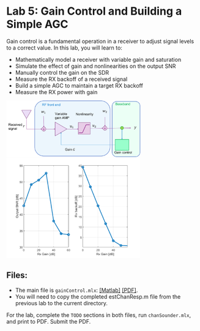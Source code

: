 # Lab 5: Gain Control and Building a Simple AGC

Gain control is a fundamental operation in a receiver to adjust signal levels to a correct value.   In this lab, you will learn to:

* Mathematically model a receiver with variable gain and saturation
* Simulate the effect of gain and nonlinearities on the output SNR
* Manually control the gain on the SDR
* Measure the RX backoff of a received signal
* Build a simple AGC to maintain a target RX backoff
* Measure the RX power with gain

<img src="gainArch.png" alt="Mathematical model for gain control" width="350">

<img src="outputSnr.png" alt="Output SNR and backoff vs. gain measured in loopback" width="350">

## Files:

* The main file is `gainControl.mlx`:  [[Matlab]](./gainControl.mlx) [[PDF]](./gainControl.pdf).
* You will need to copy the completed estChanResp.m file from the previous lab to the current directory.  

For the lab, complete the `TODO` sections in both files, run `chanSounder.mlx`,
and print to PDF.  Submit the PDF.
